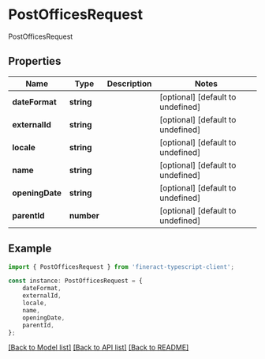 # PostOfficesRequest

PostOfficesRequest

## Properties

Name | Type | Description | Notes
------------ | ------------- | ------------- | -------------
**dateFormat** | **string** |  | [optional] [default to undefined]
**externalId** | **string** |  | [optional] [default to undefined]
**locale** | **string** |  | [optional] [default to undefined]
**name** | **string** |  | [optional] [default to undefined]
**openingDate** | **string** |  | [optional] [default to undefined]
**parentId** | **number** |  | [optional] [default to undefined]

## Example

```typescript
import { PostOfficesRequest } from 'fineract-typescript-client';

const instance: PostOfficesRequest = {
    dateFormat,
    externalId,
    locale,
    name,
    openingDate,
    parentId,
};
```

[[Back to Model list]](../README.md#documentation-for-models) [[Back to API list]](../README.md#documentation-for-api-endpoints) [[Back to README]](../README.md)
